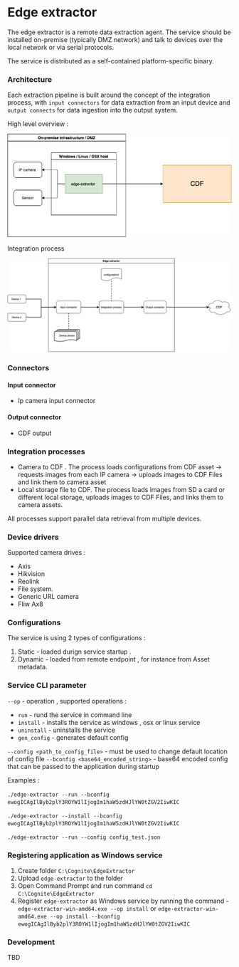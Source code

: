 # Edge extractor 

The edge extractor is a remote data extraction agent. The service should be installed on-premise (typically DMZ network) and talk to devices over the local network or via serial protocols.

The service is distributed as a self-contained platform-specific binary.  

### Architecture 

Each extraction pipeline is built around the concept of the integration process, with `input connectors` for data extraction from an input device and `output connects` for data ingestion into the output system.

High level overview :

![Edge extractor high level diagram 1](/docs/edge-extractor-high-level.png)

Integration process

![Edge extractor high level diagram 2](/docs/edge-extractor-integr-process.png)


### Connectors 

#### Input connector 

- Ip camera input connector 

#### Output connector 

- CDF output 

### Integration processes 

- Camera to CDF . The process loads configurations from CDF asset -> requests images from each IP camera -> uploads images to CDF Files and link them to camera asset
- Local storage file to CDF. The process loads images from SD a card or different local storage, uploads images to CDF Files, and links them to camera assets.

All processes support parallel data retrieval from multiple devices. 

### Device drivers 

Supported camera drives : 

- Axis 
- Hikvision 
- Reolink 
- File system. 
- Generic URL camera 
- Fliw Ax8

### Configurations

The service is using 2 types of configurations : 
1. Static - loaded durign service startup . 
2. Dynamic - loaded from remote endpoint , for instance from Asset metadata. 

### Service CLI parameter 

`--op` - operation , supported operations : 
   - `run` - rund the service in command line 
   - `install` - installs the service as windows , osx or linux service
   - `uninstall` - uninstalls the service 
   - `gen_config` - generates default config

`--config <path_to_config_file>` - must be used to change default location of config file 
`--bconfig <base64_encoded_string>` - base64 encoded config that can be passed to the application during startup 

Examples : 

`./edge-extractor --run --bconfig ewogICAgIlByb2plY3ROYW1lIjogIm1haW5zdHJlYW0tZGV2IiwKIC` 

`./edge-extractor --install --bconfig ewogICAgIlByb2plY3ROYW1lIjogIm1haW5zdHJlYW0tZGV2IiwKIC`

`./edge-extractor --run --config config_test.json`

### Registering application as Windows service 

1. Create folder `C:\Cognite\EdgeExtractor`
2. Upload `edge-extractor` to the folder 
3. Open Command Prompt and run command `cd C:\Cognite\EdgeExtractor` 
4. Register `edge-extractor` as Windows service by running the command - `edge-extractor-win-amd64.exe --op install` or `edge-extractor-win-amd64.exe --op install --bconfig ewogICAgIlByb2plY3ROYW1lIjogIm1haW5zdHJlYW0tZGV2IiwKIC`


### Development 

TBD